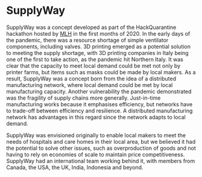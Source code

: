 # SupplyWay

SupplyWay was a concept developed as part of the HackQuarantine hackathon hosted by [MLH](https://hackquarantine.com/) in the first months of 2020. In the early days of the pandemic, there was a resource shortage of simple ventilator components, including valves. 3D printing emerged as a potential solution to meeting the supply shortage, with 3D printing companies in Italy being one of the first to take action, as the pandemic hit Northern Italy. It was clear that the capacity to meet local demand could be met not only by printer farms, but items such as masks could be made by local makers. As a result, SupplyWay was a concept born from the idea of a distributed manufacturing network, where local demand could be met by local manufacturing capacity. Another vulnerability the pandemic demonstrated was the fragility of supply chains more generally. Just-in-time manufacturing works because it emphasises efficiency, but networks have to trade-off between efficiency and resilience. A distributed manufacturing network has advantages in this regard since the network adapts to local demand. 

SupplyWay was envisioned originally to enable local makers to meet the needs of hospitals and care homes in their local area, but we believed it had the potential to solve other issues, such as overproduction of goods and not having to rely on economies of scale to maintain price competitiveness. SupplyWay had an international team working behind it, with members from Canada, the USA, the UK, India, Indonesia and beyond.
